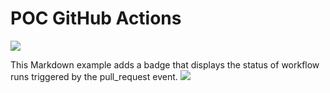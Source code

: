 # POC GitHub Actions

![](https://github.com/AlekseiTokarev/actions/workflows/gradle-build-pr/badge.svg)



This Markdown example adds a badge that displays the status of workflow runs triggered by the pull_request event.
![](https://github.com/AlekseiTokarev/actions/workflows/gradle-build-pr.yml/badge.svg?event=pull_request)

